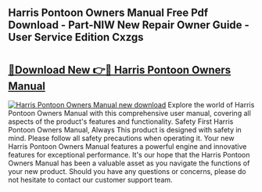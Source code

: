 ## Harris Pontoon Owners Manual Free Pdf Download - Part-NIW New Repair Owner Guide - User Service Edition Cxzgs

# <h2><a href="http://bc16248.oget.top/?id=Harris+Pontoon+Owners+Manual">🔗Download New 👉🔴 Harris Pontoon Owners Manual</a></h2>

[![Harris Pontoon Owners Manual new download](https://i.imgur.com/5g1atiW.png)](http://bc16248.oget.top/?id=Harris+Pontoon+Owners+Manual)
Explore the world of Harris Pontoon Owners Manual with this comprehensive user manual, covering all aspects of the product's features and functionality. Safety First Harris Pontoon Owners Manual, Always This product is designed with safety in mind. Please follow all safety precautions when operating it. Your new Harris Pontoon Owners Manual features a powerful engine and innovative features for exceptional performance. It's our hope that the Harris Pontoon Owners Manual has been a valuable asset as you navigate the functions of your new product. Should you have any questions or concerns, please do not hesitate to contact our customer support team.
